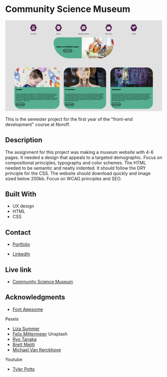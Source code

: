 # Community Science Museum

![image](./images/Skjermbilde%202022-12-09%20kl.%2014.15.07.png)

This is the semester project for the first year of the "front-end development" course at Noroff.

## Description

The assignment for this project was making a museum website with 4-6 pages. It needed a design that appeals to a targeted demographic. Focus on compositional principles, typography and color schemes.
The HTML needed to be semantic and neatly indented. It should follow the DRY principle for the CSS.
The website should download quickly and image sized below 200kb.
Focus on WCAG principles and SEO.

## Built With

- UX design
- HTML
- CSS

## Contact

- [Portfolio](https://elegant-gecko-c4d465.netlify.app/index.html)

- [LinkedIn](https://www.linkedin.com/in/h%C3%A5kon-willand-engebretsen-03148a229/)

## Live link

- [Community Science Museum](https://verdant-biscochitos-ed35fd.netlify.app)

## Acknowledgments

- [Font Awesome](https://fontawesome.com/)

Pexels

- [Liza Summer](https://www.pexels.com/nb-no/bilde/selvsikker-yrke-frivillig-melding-6348129/)
- [Felix Mittermeier](https://www.pexels.com/nb-no/bilde/himmelsk-stjernetake-nebula-galaxy-956981/)
  Unsplash
- [Ryo Tanaka](https://unsplash.com/photos/U8xSH9q_wUM)
- [Brett Meliti](https://unsplash.com/photos/RgkYMfFopIA)
- [Michael Van Kerckhove](https://unsplash.com/photos/iN3xWBNHmnw)

Youtube

- [Tyler Potts](https://www.youtube.com/watch?v=kKRpeFk613I)
